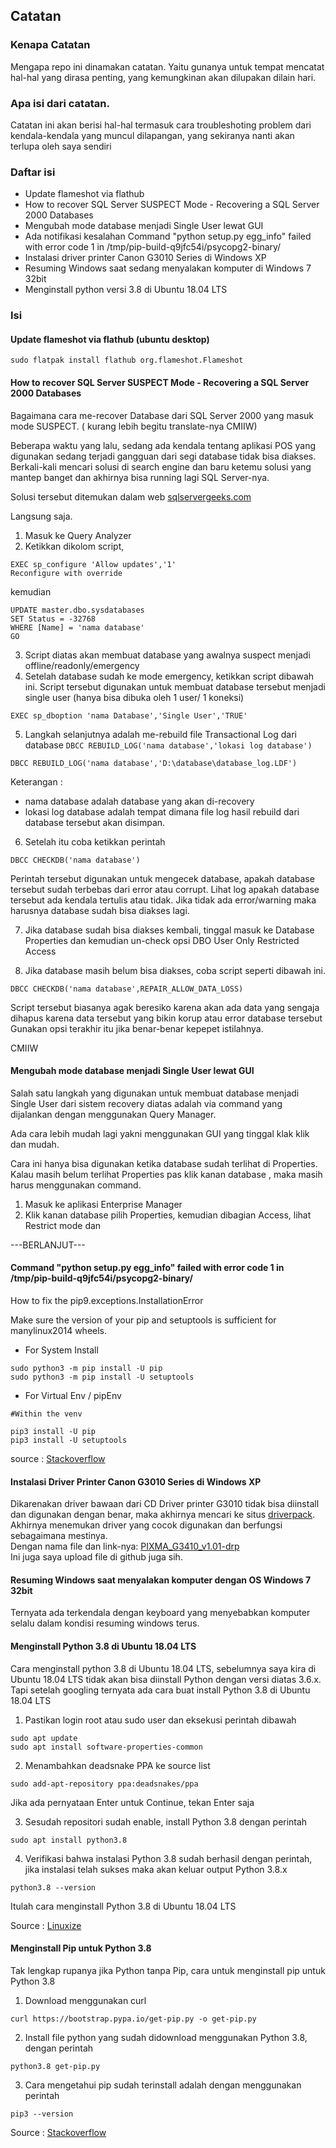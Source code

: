 ## Catatan

### Kenapa Catatan
Mengapa repo ini dinamakan catatan. Yaitu gunanya untuk tempat mencatat hal-hal yang dirasa penting, yang kemungkinan akan dilupakan dilain hari.

### Apa isi dari catatan.
Catatan ini akan berisi hal-hal termasuk cara troubleshoting problem dari kendala-kendala yang muncul dilapangan, yang sekiranya nanti akan terlupa oleh saya sendiri

### Daftar isi
* Update flameshot via flathub
* How to recover SQL Server SUSPECT Mode - Recovering a SQL Server 2000 Databases
* Mengubah mode database menjadi Single User lewat GUI
* Ada notifikasi kesalahan Command "python setup.py egg_info" failed with error code 1 in /tmp/pip-build-q9jfc54i/psycopg2-binary/
* Instalasi driver printer Canon G3010 Series di Windows XP
* Resuming Windows saat sedang menyalakan komputer di Windows 7 32bit
* Menginstall python versi 3.8 di Ubuntu 18.04 LTS




### Isi
#### Update flameshot via flathub (ubuntu desktop)
```
sudo flatpak install flathub org.flameshot.Flameshot
```

#### How to recover SQL Server SUSPECT Mode - Recovering a SQL Server 2000 Databases
Bagaimana cara me-recover Database dari SQL Server 2000 yang masuk mode SUSPECT. ( kurang lebih begitu translate-nya CMIIW)  

Beberapa waktu yang lalu, sedang ada kendala tentang aplikasi POS yang digunakan sedang terjadi gangguan dari segi database tidak bisa diakses. Berkali-kali mencari solusi di search engine dan baru ketemu solusi yang mantep banget dan akhirnya bisa running lagi SQL Server-nya.  

Solusi tersebut ditemukan dalam web [sqlservergeeks.com](https://www.sqlservergeeks.com/sql-server-suspect-mode-recovering-a-sql-server-2000-database)

Langsung saja.

1. Masuk ke Query Analyzer
2. Ketikkan dikolom script,  
```
EXEC sp_configure 'Allow updates','1'
Reconfigure with override
```
kemudian  
```
UPDATE master.dbo.sysdatabases
SET Status = -32768
WHERE [Name] = 'nama database'
GO
```
3. Script diatas akan membuat database yang awalnya suspect menjadi offline/readonly/emergency
4. Setelah database sudah ke mode emergency, ketikkan script dibawah ini. Script tersebut digunakan untuk membuat database tersebut menjadi single user (hanya bisa dibuka oleh 1 user/ 1 koneksi)
```
EXEC sp_dboption 'nama Database','Single User','TRUE'
```
5. Langkah selanjutnya adalah me-rebuild file Transactional Log dari database
`DBCC REBUILD_LOG('nama database','lokasi log database')`
```
DBCC REBUILD_LOG('nama database','D:\database\database_log.LDF')
```
Keterangan :
* nama database adalah database yang akan di-recovery
* lokasi log database adalah tempat dimana file log hasil rebuild dari database tersebut akan disimpan.

6. Setelah itu coba ketikkan perintah
```
DBCC CHECKDB('nama database')
```
Perintah tersebut digunakan untuk mengecek database, apakah database tersebut sudah terbebas dari error atau corrupt. Lihat log apakah database tersebut ada kendala tertulis atau tidak. Jika tidak ada error/warning maka harusnya database sudah bisa diakses lagi.

7. Jika database sudah bisa diakses kembali, tinggal masuk ke Database Properties dan kemudian un-check opsi DBO User Only Restricted Access

8. Jika database masih belum bisa diakses, coba script seperti dibawah ini.
```
DBCC CHECKDB('nama database',REPAIR_ALLOW_DATA_LOSS)
```
Script tersebut biasanya agak beresiko karena akan ada data yang sengaja dihapus karena data tersebut yang bikin korup atau error database tersebut Gunakan opsi terakhir itu jika benar-benar kepepet istilahnya.


CMIIW

#### Mengubah mode database menjadi Single User lewat GUI

Salah satu langkah yang digunakan untuk membuat database menjadi Single User dari sistem recovery diatas adalah via command yang dijalankan dengan menggunakan Query Manager.  

Ada cara lebih mudah lagi yakni menggunakan GUI yang tinggal klak klik dan mudah.

Cara ini hanya bisa digunakan ketika database sudah terlihat di Properties. Kalau masih belum terlihat Properties pas klik kanan database , maka masih harus menggunakan command.

1. Masuk ke aplikasi Enterprise Manager
2. Klik kanan database pilih Properties, kemudian dibagian Access, lihat Restrict mode dan

---BERLANJUT---

#### Command "python setup.py egg_info" failed with error code 1 in /tmp/pip-build-q9jfc54i/psycopg2-binary/
How to fix the pip9.exceptions.InstallationError

Make sure the version of your pip and setuptools is sufficient for manylinux2014 wheels.

* For System Install
```
sudo python3 -m pip install -U pip
sudo python3 -m pip install -U setuptools
```
* For Virtual Env / pipEnv
```
#Within the venv

pip3 install -U pip
pip3 install -U setuptools
```
source : [Stackoverflow](https://stackoverflow.com/questions/64095094/command-python-setup-py-egg-info-failed-with-error-code-1-in-tmp)

#### Instalasi Driver Printer Canon G3010 Series di Windows XP
Dikarenakan driver bawaan dari CD Driver printer G3010 tidak bisa diinstall dan digunakan dengan benar, maka akhirnya mencari ke situs [driverpack](driverpack.io). Akhirnya menemukan driver yang cocok digunakan dan berfungsi sebagaimana mestinya.  
Dengan nama file dan link-nya: [PIXMA_G3410_v1.01-drp](https://dl.driverpack.io/driverpacks/repack/Printer_Canon_Inkjet/PIXMA_G3410_v1.01/PIXMA_G3410_v1.01-drp.zip)  
Ini juga saya upload file di github juga sih.

#### Resuming Windows saat menyalakan komputer dengan OS Windows 7 32bit
Ternyata ada terkendala dengan keyboard yang menyebabkan komputer selalu dalam kondisi resuming windows terus. 

#### Menginstall Python 3.8 di Ubuntu 18.04 LTS
Cara menginstall python 3.8 di Ubuntu 18.04 LTS, sebelumnya saya kira di Ubuntu 18.04 LTS tidak akan bisa diinstall Python dengan versi diatas 3.6.x. Tapi setelah googling ternyata ada cara buat install Python 3.8 di Ubuntu 18.04 LTS

1. Pastikan login root atau sudo user dan eksekusi perintah dibawah 
```
sudo apt update
sudo apt install software-properties-common
```
2. Menambahkan deadsnake PPA ke source list 
```
sudo add-apt-repository ppa:deadsnakes/ppa
```
Jika ada pernyataan Enter untuk Continue, tekan Enter saja

3. Sesudah repositori sudah enable, install Python 3.8 dengan perintah 
```
sudo apt install python3.8
```
4. Verifikasi bahwa instalasi Python 3.8 sudah berhasil dengan perintah, jika instalasi telah sukses maka akan keluar output Python 3.8.x
```
python3.8 --version
```
Itulah cara menginstall Python 3.8 di Ubuntu 18.04 LTS

Source : [Linuxize](https://linuxize.com/post/how-to-install-python-3-8-on-ubuntu-18-04/)

#### Menginstall Pip untuk Python 3.8
Tak lengkap rupanya jika Python tanpa Pip, cara untuk menginstall pip untuk Python 3.8

1. Download menggunakan curl 
```
curl https://bootstrap.pypa.io/get-pip.py -o get-pip.py
```
2. Install file python yang sudah didownload menggunakan Python 3.8, dengan perintah
```
python3.8 get-pip.py
```
3. Cara mengetahui pip sudah terinstall adalah dengan menggunakan perintah 
```
pip3 --version
```

Source : [Stackoverflow](https://stackoverflow.com/questions/61717006/pip-for-python-3-8)
